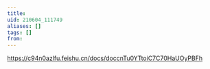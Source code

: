 ```yaml
---
title: 
uid: 210604_111749 
aliases: []
tags: []
from: 
---
```


https://c94n0azlfu.feishu.cn/docs/doccnTu0YTtoiC7C70HaUOyPBFh
